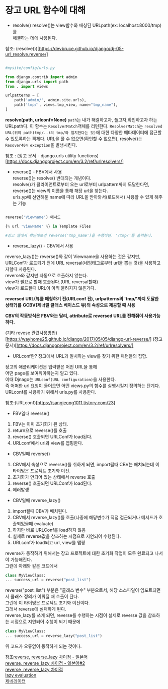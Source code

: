 # 장고 URL 함수에 대해

- resolve()
  resolve()는 view함수와 매칭된 URLpath(ex: localhost:8000/tmp)를  
  해결하는 데에 사용된다.

참조: (resolve())[https://devbruce.github.io/django/dj-05-url_resolve,reverse/]

```python

#mysite/config/urls.py

from django.contrib import admin
from django.urls import path
from . import views

urlpatterns = [
    path('admin/', admin.site.urls),
    path('tmp/', views.tmp_view, name="tmp_name"),
]
```

**resolve(path, urlconf=None)**
`path`는 내가 해결하고자, 풀고자,확인하고자 하는 URLpath다.
이 함수는 `ResolverMatch`객체를 리턴한다.
`ResolverMatch`는 `resolved URL(위의 path(tmp/..)의 tmp/와 일치한다는 것)`에 대한 다양한 메타데이터에 접근할 수 있도록하는 객체다.
URL을 풀 수 없으면(확인할 수 없으면), resolve()는 `Resover404 exception`을 발생시킨다.

참조 : (장고 문서 - django.urls utility functions)[https://docs.djangoproject.com/en/3.2/ref/urlresolvers/]

- reverse() - FBV에서 사용  
  reverse()는 resolve() 반대되는 개념이다.  
  resolve()가 클라이언트로부터 오는 url로부터
  urlpattern까지 도달한다면,  
  reverse()는 view의 이름을 통해 해당 url을 찾는다.  
  urls.yp에 선언해둔 name에 따라 URL을 받아와서(로드해서) 사용할 수 있게 해주는 기능

```python

reverse('Viewname') 메서드

{% url 'ViewName' %} in Template Files

#장고 쉘에서 확인해보면 reverse('tmp_name')을 수행하면. '/tmp/'를 출력한다.

```

- reverse_lazy() - CBV에서 사용

reverse_lazy()는 reverse()와 같이 Viewname을 사용하는 것은 같지만,  
URLConf가 로드되기 전에 URL reversal(네임태그로부터 url을 뽑는 것)을 사용하고자할때 사용된다.  
reverse와 같지만 자동으로 호출하지 않는다.  
view가 필요로 할때 호출된다.(URL reversal할때)  
view가 로드될때 URL이 아직 불려지지 않은거다.

**reversed URL(뷰를 매칭하기 전(URLconf 전), urlpatterns의 'tmp/'까지 도달한 상태?)를**
**GCBV(제너럴 클래스 베이스드 뷰)의 속성으로 제공할 때 사용**

**CBV의 작동방식은 FBV와는 달리, attribute로**
**reversed URL를 전해줘야 사용가능하다.**

(기타 revese 관련사용방법)[https://wayhome25.github.io/django/2017/05/05/django-url-reverse/]
(장고 문서)[https://docs.djangoproject.com/en/3.2/ref/urlresolvers/]

- URLconf란?
  장고에서 URL과 일치하는 view를 찾기 위한 패턴들의 집합.

장고의 애플리케이션은 입력받은 어떤 URL을 통해  
어떤 page를 보여줘야하는지 알고 있다.  
이때 Djnago는 `URLconf(URL configuration)`을 사용한다.  
즉 어떠한 url 요청이 들어오면 어떤 views.py의 함수를 실행시킬지 정의하는 단계다.  
URLconf를 사용하기 위해서 urls.py를 사용한다.

참조:(URLconf)[https://sangjeong1011.tistory.com/23]

- FBV일때 reverse()

1. FBV는 이미 초기화가 된 상태.
2. return으로 reverse()를 호출
3. reverse() 호출되면 URLConf가 load된다.
4. URLconf에서 url과 view를 맵핑한다.

- CBV일때 reverse()

1. CBV에서 속성으로 reverse()를 취하게 되면, import될때 CBV는 배치되는데 이 타이밍은 프로젝트 초기화 이전.
2. 초기화가 안되어 있는 상태에서 reverse 호출
3. reverse() 호출되면 URLConf가 load된다.
4. 에러발생

- CBV일때 reverse_lazy()

1. import될때 CBV가 배치된다.
2. CBV에서 reverse_lazy()를 호출(나중에 해당변수가 직접 접근되거나 메서드가 호출되었을때 evaluate)
3. 하지만 바로 URLConf를 load하지 않음
4. 실제로 reverse값을 참조하는 시점으로 지연되어 수행된다.
5. URLconf가 load되고 url, view를 맵핑

reverse가 동작하기 위해서는 장고 프로젝트에 대한 초기화 작업이 모두 완료되고 나서야 가능해진다.  
그런데 아래와 같은 코드에서

```python
class MyViewClass:
... success_url = reverse("post_list")
```

reverse("post_list") 부분은 "클래스 변수" 부분으로서, 해당 소스파일이 임포트되면서 클래스 정의가 이뤄질 때 호출이 된다.  
그런데 이 타이밍은 프로젝트 초기화 이전이다.  
그래서 reverse에 실패하게 된다.  
reverse_lazy를 쓰게 되면, reverse를 수행하는 시점이 실제로 reverse 값을 참조하는 시점으로 지연되어 수행이 되기 때문에

```python
class MyViewClass:
... success_url = reverse_lazy("post_list")
```

위 코드가 오류없이 동작하게 되는 것이다.

참조[reverse, reverse_lazy 차이점 - 일본어](https://as-chapa.hatenablog.com/entry/django-render)  
[reverse, reverse_lazy 차이점 - 일본어#2](https://btj0.com/blog/django/success_url-get_success_url-reverse-reverse_lazy/)  
[reverse, reverse_lazy 차이점](https://my-repo.tistory.com/29)  
[lazy evaluation](https://velog.io/@kho5420/python-lazy-evaluation-%ec%9d%b4%eb%9e%80)  
[제네레이터](https://itholic.github.io/python-generator/)
